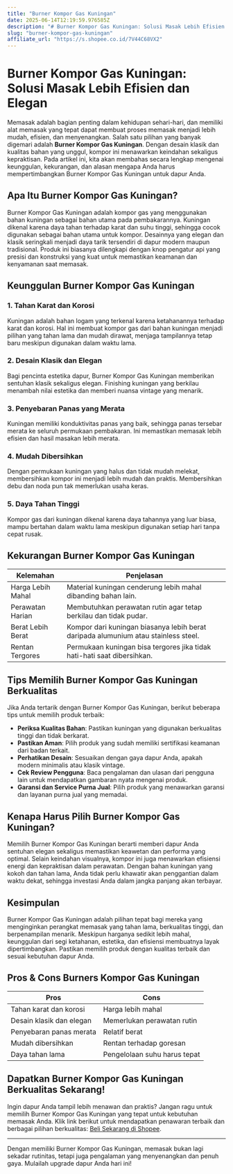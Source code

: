 ```yaml
---
title: "Burner Kompor Gas Kuningan"
date: 2025-06-14T12:19:59.976585Z
description: "# Burner Kompor Gas Kuningan: Solusi Masak Lebih Efisien dan Elegan..."
slug: "burner-kompor-gas-kuningan"
affiliate_url: "https://s.shopee.co.id/7V44C68VX2"
---
```

# Burner Kompor Gas Kuningan: Solusi Masak Lebih Efisien dan Elegan

Memasak adalah bagian penting dalam kehidupan sehari-hari, dan memiliki alat memasak yang tepat dapat membuat proses memasak menjadi lebih mudah, efisien, dan menyenangkan. Salah satu pilihan yang banyak digemari adalah **Burner Kompor Gas Kuningan**. Dengan desain klasik dan kualitas bahan yang unggul, kompor ini menawarkan keindahan sekaligus kepraktisan. Pada artikel ini, kita akan membahas secara lengkap mengenai keunggulan, kekurangan, dan alasan mengapa Anda harus mempertimbangkan Burner Kompor Gas Kuningan untuk dapur Anda.

## Apa Itu Burner Kompor Gas Kuningan?

Burner Kompor Gas Kuningan adalah kompor gas yang menggunakan bahan kuningan sebagai bahan utama pada pembakarannya. Kuningan dikenal karena daya tahan terhadap karat dan suhu tinggi, sehingga cocok digunakan sebagai bahan utama untuk kompor. Desainnya yang elegan dan klasik seringkali menjadi daya tarik tersendiri di dapur modern maupun tradisional. Produk ini biasanya dilengkapi dengan knop pengatur api yang presisi dan konstruksi yang kuat untuk memastikan keamanan dan kenyamanan saat memasak.

## Keunggulan Burner Kompor Gas Kuningan

### 1. **Tahan Karat dan Korosi**
Kuningan adalah bahan logam yang terkenal karena ketahanannya terhadap karat dan korosi. Hal ini membuat kompor gas dari bahan kuningan menjadi pilihan yang tahan lama dan mudah dirawat, menjaga tampilannya tetap baru meskipun digunakan dalam waktu lama.

### 2. **Desain Klasik dan Elegan**
Bagi pencinta estetika dapur, Burner Kompor Gas Kuningan memberikan sentuhan klasik sekaligus elegan. Finishing kuningan yang berkilau menambah nilai estetika dan memberi nuansa vintage yang menarik.

### 3. **Penyebaran Panas yang Merata**
Kuningan memiliki konduktivitas panas yang baik, sehingga panas tersebar merata ke seluruh permukaan pembakaran. Ini memastikan memasak lebih efisien dan hasil masakan lebih merata.

### 4. **Mudah Dibersihkan**
Dengan permukaan kuningan yang halus dan tidak mudah melekat, membersihkan kompor ini menjadi lebih mudah dan praktis. Membersihkan debu dan noda pun tak memerlukan usaha keras.

### 5. **Daya Tahan Tinggi**
Kompor gas dari kuningan dikenal karena daya tahannya yang luar biasa, mampu bertahan dalam waktu lama meskipun digunakan setiap hari tanpa cepat rusak.

## Kekurangan Burner Kompor Gas Kuningan

| Kelemahan                     | Penjelasan                                              |
|------------------------------|---------------------------------------------------------|
| Harga Lebih Mahal          | Material kuningan cenderung lebih mahal dibanding bahan lain. |
| Perawatan Harian             | Membutuhkan perawatan rutin agar tetap berkilau dan tidak pudar. |
| Berat Lebih Berat           | Kompor dari kuningan biasanya lebih berat daripada alumunium atau stainless steel. |
| Rentan Tergores             | Permukaan kuningan bisa tergores jika tidak hati-hati saat dibersihkan. |

## Tips Memilih Burner Kompor Gas Kuningan Berkualitas

Jika Anda tertarik dengan Burner Kompor Gas Kuningan, berikut beberapa tips untuk memilih produk terbaik:

- **Periksa Kualitas Bahan**: Pastikan kuningan yang digunakan berkualitas tinggi dan tidak berkarat.
- **Pastikan Aman**: Pilih produk yang sudah memiliki sertifikasi keamanan dari badan terkait.
- **Perhatikan Desain**: Sesuaikan dengan gaya dapur Anda, apakah modern minimalis atau klasik vintage.
- **Cek Review Pengguna**: Baca pengalaman dan ulasan dari pengguna lain untuk mendapatkan gambaran nyata mengenai produk.
- **Garansi dan Service Purna Jual**: Pilih produk yang menawarkan garansi dan layanan purna jual yang memadai.

## Kenapa Harus Pilih Burner Kompor Gas Kuningan?

Memilih Burner Kompor Gas Kuningan berarti memberi dapur Anda sentuhan elegan sekaligus memastikan keawetan dan performa yang optimal. Selain keindahan visualnya, kompor ini juga menawarkan efisiensi energi dan kepraktisan dalam perawatan. Dengan bahan kuningan yang kokoh dan tahan lama, Anda tidak perlu khawatir akan penggantian dalam waktu dekat, sehingga investasi Anda dalam jangka panjang akan terbayar.

## Kesimpulan

Burner Kompor Gas Kuningan adalah pilihan tepat bagi mereka yang menginginkan perangkat memasak yang tahan lama, berkualitas tinggi, dan berpenampilan menarik. Meskipun harganya sedikit lebih mahal, keunggulan dari segi ketahanan, estetika, dan efisiensi membuatnya layak dipertimbangkan. Pastikan memilih produk dengan kualitas terbaik dan sesuai kebutuhan dapur Anda.

## Pros & Cons Burners Kompor Gas Kuningan

| **Pros**                               | **Cons**                          |
|----------------------------------------|----------------------------------|
| Tahan karat dan korosi               | Harga lebih mahal               |
| Desain klasik dan elegan             | Memerlukan perawatan rutin      |
| Penyebaran panas merata               | Relatif berat                   |
| Mudah dibersihkan                     | Rentan terhadap goresan         |
| Daya tahan lama                      | Pengelolaan suhu harus tepat    |

## Dapatkan Burner Kompor Gas Kuningan Berkualitas Sekarang!

Ingin dapur Anda tampil lebih menawan dan praktis? Jangan ragu untuk memilih Burner Kompor Gas Kuningan yang tepat untuk kebutuhan memasak Anda. Klik link berikut untuk mendapatkan penawaran terbaik dan berbagai pilihan berkualitas: [Beli Sekarang di Shopee](https://s.shopee.co.id/7V44C68VX2).

---

Dengan memiliki Burner Kompor Gas Kuningan, memasak bukan lagi sekadar rutinitas, tetapi juga pengalaman yang menyenangkan dan penuh gaya. Mulailah upgrade dapur Anda hari ini!